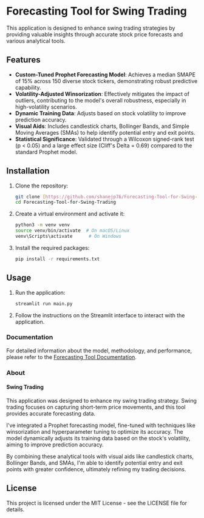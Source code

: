 # Forecasting Tool for Swing Trading

This application is designed to enhance swing trading strategies by providing valuable insights through accurate stock price forecasts and various analytical tools.

## Features

- **Custom-Tuned Prophet Forecasting Model**: Achieves a median SMAPE of 15% across 150 diverse stock tickers, demonstrating robust predictive capability.
- **Volatility-Adjusted Winsorization**: Effectively mitigates the impact of outliers, contributing to the model's overall robustness, especially in high-volatility scenarios.
- **Dynamic Training Data**: Adjusts based on stock volatility to improve prediction accuracy.
- **Visual Aids**: Includes candlestick charts, Bollinger Bands, and Simple Moving Averages (SMAs) to help identify potential entry and exit points.
- **Statistical Significance**: Validated through a Wilcoxon signed-rank test (p < 0.05) and a large effect size (Cliff's Delta = 0.69) compared to the standard Prophet model.

## Installation

1. Clone the repository:
   ```bash
   git clone [https://github.com/shanejp76/Forecasting-Tool-for-Swing-Trading.git](https://www.google.com/search?q=https://github.com/shanejp76/Forecasting-Tool-for-Swing-Trading.git)
   cd Forecasting-Tool-for-Swing-Trading
    ```

2. Create a virtual environment and activate it:
    ```bash
    python3 -m venv venv
    source venv/bin/activate  # On macOS/Linux
    venv\Scripts\activate      # On Windows
    ```

3. Install the required packages:
    ```bash
   pip install -r requirements.txt
    ```

## Usage

1. Run the application:
    ```bash
    streamlit run main.py
    ```

2. Follow the instructions on the Streamlit interface to interact with the application.

### Documentation
For detailed information about the model, methodology, and performance, please refer to the [Forecasting Tool Documentation](https://github.com/shanejp76/Forecasting-Tool-for-Swing-Trading/blob/docs/Forecasting%20Tool%20Documentation.pdf).

### About

#### Swing Trading

This application was designed to enhance my swing trading strategy. Swing trading focuses on capturing short-term price movements, and this tool provides accurate forecasting data.

I've integrated a Prophet forecasting model, fine-tuned with techniques like winsorization and hyperparameter tuning to optimize its accuracy. The model dynamically adjusts its training data based on the stock's volatility, aiming to improve prediction accuracy.

By combining these analytical tools with visual aids like candlestick charts, Bollinger Bands, and SMAs, I'm able to identify potential entry and exit points with greater confidence, ultimately refining my trading decisions.

## License

This project is licensed under the MIT License - see the LICENSE file for details.
